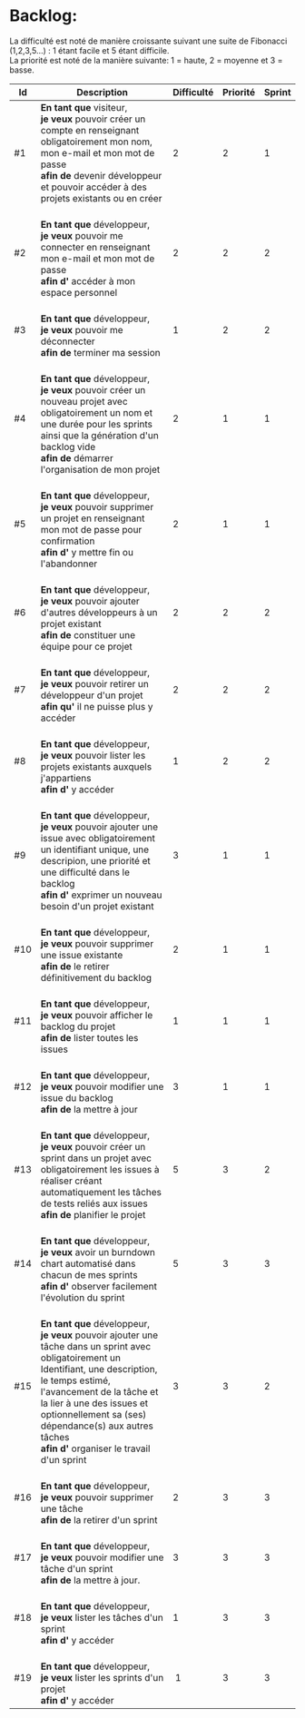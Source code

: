 ﻿# Backlog:
La difficulté est noté de manière croissante suivant une suite de Fibonacci (1,2,3,5...) : 1 étant facile et 5 étant difficile. </br>
La priorité est noté de la manière suivante: 1 = haute, 2 = moyenne et 3 = basse.

| Id  | Description | Difficulté | Priorité | Sprint |
| --- | ----------- | -------- | ----------- | ----------- |
| #1 | **En tant que** visiteur, </br>**je veux** pouvoir créer un compte en renseignant obligatoirement mon nom, mon e-mail et mon mot de passe </br>**afin de** devenir développeur et pouvoir accéder à des projets existants ou en créer | 2 | 2 | 1 |
| #2 | </br>**En tant que** développeur, </br>**je veux** pouvoir me connecter en renseignant mon e-mail et mon mot de passe </br>**afin d'** accéder à mon espace personnel | 2 | 2 | 2 |
| #3 | </br>**En tant que** développeur, </br>**je veux** pouvoir me déconnecter </br>**afin de** terminer ma session | 1 | 2 | 2 |
| #4 | </br>**En tant que** développeur, </br>**je veux** pouvoir créer un nouveau projet avec obligatoirement un nom et une durée pour les sprints ainsi que la génération d'un backlog vide </br>**afin de** démarrer l'organisation de mon projet | 2 | 1 | 1 |
| #5 | </br>**En tant que** développeur, </br>**je veux** pouvoir supprimer un projet en renseignant mon mot de passe pour confirmation </br>**afin d'** y mettre fin ou l'abandonner | 2 | 1 | 1 |
| #6 | </br>**En tant que** développeur, </br>**je veux** pouvoir ajouter d'autres développeurs à un projet existant </br>**afin de** constituer une équipe pour ce projet | 2 | 2 | 2 |
| #7 | </br>**En tant que** développeur, </br>**je veux** pouvoir retirer un développeur d'un projet </br>**afin qu'** il ne puisse plus y accéder | 2 | 2 | 2 |
| #8 | </br>**En tant que** développeur, </br>**je veux** pouvoir lister les projets existants auxquels j'appartiens </br>**afin d'** y accéder | 1 | 2 | 2 |
| #9 | </br>**En tant que** développeur, </br>**je veux** pouvoir ajouter une issue avec obligatoirement un identifiant unique, une descripion, une priorité et une difficulté dans le backlog </br>**afin d'** exprimer un nouveau besoin d'un projet existant | 3 | 1 | 1 |
| #10 | </br>**En tant que** développeur, </br>**je veux** pouvoir supprimer une issue existante </br>**afin de** le retirer définitivement du backlog | 2 | 1 | 1 |
| #11 | </br>**En tant que** développeur, </br>**je veux** pouvoir afficher le backlog du projet </br>**afin de** lister toutes les issues | 1 | 1 | 1 |
| #12 | </br>**En tant que** développeur, </br>**je veux** pouvoir modifier une issue du backlog </br>**afin de** la mettre à jour | 3 | 1 | 1 |
| #13 | </br>**En tant que** développeur, </br>**je veux** pouvoir créer un sprint dans un projet avec obligatoirement les issues à réaliser créant automatiquement les tâches de tests reliés aux issues </br>**afin de** planifier le projet | 5 | 3 | 2 |
| #14 | </br>**En tant que** développeur, </br>**je veux** avoir un burndown chart automatisé dans chacun de mes sprints </br>**afin d'** observer facilement l'évolution du sprint | 5 | 3 | 3 |
| #15 | </br>**En tant que** développeur, </br>**je veux** pouvoir ajouter une tâche dans un sprint avec obligatoirement un Identifiant, une description, le temps estimé, l'avancement de la tâche et la lier à une des issues et optionnellement sa (ses) dépendance(s) aux autres tâches </br>**afin d'** organiser le travail d'un sprint | 3 | 3 | 2 |
| #16 | </br>**En tant que** développeur, </br>**je veux** pouvoir supprimer une tâche </br>**afin de** la retirer d'un sprint | 2 | 3 | 3 |
| #17 | </br>**En tant que** développeur, </br>**je veux** pouvoir modifier une tâche d'un sprint </br>**afin de** la mettre à jour. | 3 | 3 | 3 |
| #18 | </br>**En tant que** développeur, </br>**je veux** lister les tâches d'un sprint </br>**afin d'** y accéder | 1 | 3 | 3 |
| #19 | </br>**En tant que** développeur, </br>**je veux** lister les sprints d'un projet </br>**afin d'** y accéder | 1 | 3 | 3 |